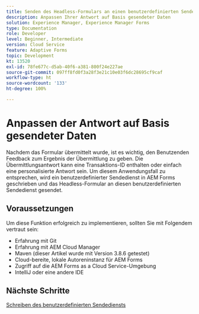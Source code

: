 ```yaml
---
title: Senden des Headless-Formulars an einen benutzerdefinierten Sendedienst
description: Anpassen Ihrer Antwort auf Basis gesendeter Daten
solution: Experience Manager, Experience Manager Forms
type: Documentation
role: Developer
level: Beginner, Intermediate
version: Cloud Service
feature: Adaptive Forms
topic: Development
kt: 13520
exl-id: 78fe677c-d5ab-40f6-a381-800f24e227ae
source-git-commit: 097ff8fd0f3a28f3e21c10e03f6dc28695cf9caf
workflow-type: ht
source-wordcount: '133'
ht-degree: 100%

---
```


# Anpassen der Antwort auf Basis gesendeter Daten

Nachdem das Formular übermittelt wurde, ist es wichtig, den Benutzenden Feedback zum Ergebnis der Übermittlung zu geben. Die Übermittlungsantwort kann eine Transaktions-ID enthalten oder einfach eine personalisierte Antwort sein. Um diesem Anwendungsfall zu entsprechen, wird ein benutzerdefinierter Sendedienst in AEM Forms geschrieben und das Headless-Formular an diesen benutzerdefinierten Sendedienst gesendet.

## Voraussetzungen

Um diese Funktion erfolgreich zu implementieren, sollten Sie mit Folgendem vertraut sein:

* Erfahrung mit Git
* Erfahrung mit AEM Cloud Manager
* Maven (dieser Artikel wurde mit Version 3.8.6 getestet)
* Cloud-bereite, lokale Autoreninstanz für AEM Forms 
* Zugriff auf die AEM Forms as a Cloud Service-Umgebung
* IntelliJ oder eine andere IDE


## Nächste Schritte

[Schreiben des benutzerdefinierten Sendediensts](./custom-submit-service.md)
